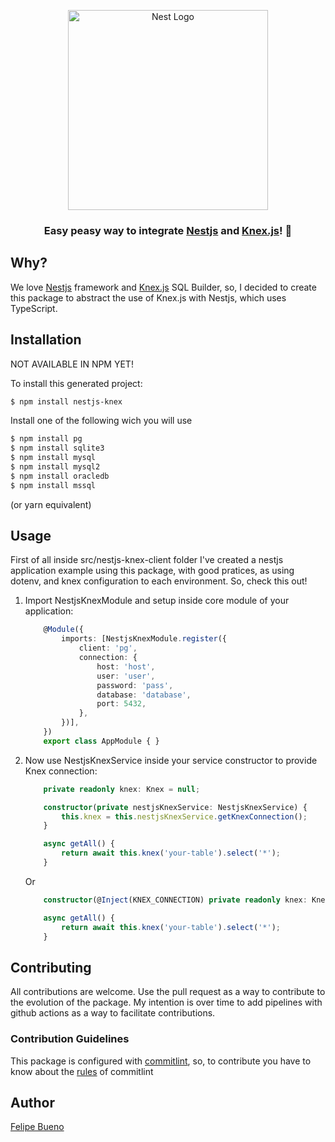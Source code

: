 <p align="center">
  <a href="http://nestjs.com/" target="blank"><img src="https://nestjs.com/img/logo_text.svg" width="320" alt="Nest Logo" /></a>
</p>  

<h3 align="center">
  Easy peasy way to integrate <a href="https://nestjs.com/" target="blanck">Nestjs</a> and <a href="http://knexjs.org/" target="blanck">Knex.js</a>! 🚀
</h3>

## Why?

We love [Nestjs](https://nestjs.com/) framework and [Knex.js](http://knexjs.org/) SQL Builder, so, I decided to create this package to abstract the use of Knex.js with Nestjs, which uses TypeScript.

## Installation

NOT AVAILABLE IN NPM YET!

To install this generated project:

```bash
$ npm install nestjs-knex
```

Install one of the following wich you will use

```bash
$ npm install pg
$ npm install sqlite3
$ npm install mysql
$ npm install mysql2
$ npm install oracledb
$ npm install mssql
```

(or yarn equivalent)

## Usage

First of all inside src/nestjs-knex-client folder I've created a nestjs application example using this package, with good pratices, as using dotenv, and knex configuration to each environment. So, check this out!

1. Import NestjsKnexModule and setup inside core module of your application:

    ```typescript
        @Module({
            imports: [NestjsKnexModule.register({
                client: 'pg',
                connection: {
                    host: 'host',
                    user: 'user',
                    password: 'pass',
                    database: 'database',
                    port: 5432,
                },
            })],
        })
        export class AppModule { }
    ```

2. Now use NestjsKnexService inside your service constructor to provide Knex connection:

    ```typescript
        private readonly knex: Knex = null;

        constructor(private nestjsKnexService: NestjsKnexService) {
            this.knex = this.nestjsKnexService.getKnexConnection();
        }

        async getAll() {
            return await this.knex('your-table').select('*');
        }
    ```

    Or

    ```typescript
        constructor(@Inject(KNEX_CONNECTION) private readonly knex: Knex) { }

        async getAll() {
            return await this.knex('your-table').select('*');
        }
    ```

## Contributing

All contributions are welcome. Use the pull request as a way to contribute to the evolution of the package. My intention is over time to add pipelines with github actions as a way to facilitate contributions.

### Contribution Guidelines

This package is configured with [commitlint](https://github.com/conventional-changelog/commitlint), so, to contribute you have to know about the [rules](https://www.conventionalcommits.org/en/v1.0.0/) of commitlint

## Author

[Felipe Bueno](github.com/Felipe-BP)

